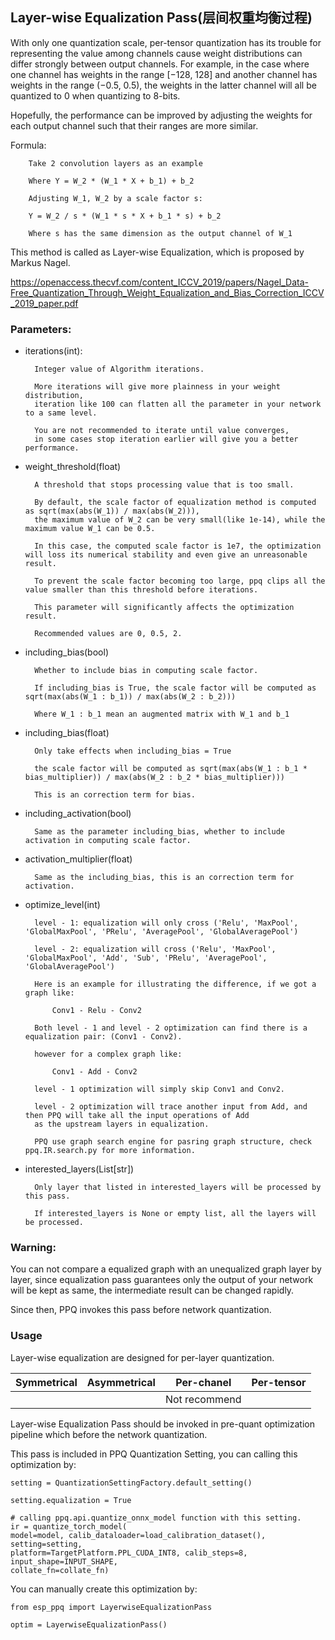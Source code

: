 ## Layer-wise Equalization Pass(层间权重均衡过程)

With only one quantization scale, per-tensor quantization has its trouble for representing the value among channels cause weight distributions can differ strongly between output channels. For example, in the case where one channel has weights in the range [−128, 128] and another channel has weights in the range (−0.5, 0.5), 
the weights in the latter channel will all be quantized to 0 when quantizing to 8-bits.

Hopefully, the performance can be improved by adjusting the weights for each output channel such that their ranges are more similar.

Formula:

        Take 2 convolution layers as an example

        Where Y = W_2 * (W_1 * X + b_1) + b_2

        Adjusting W_1, W_2 by a scale factor s:

        Y = W_2 / s * (W_1 * s * X + b_1 * s) + b_2

        Where s has the same dimension as the output channel of W_1

This method is called as Layer-wise Equalization, which is proposed by Markus Nagel.

https://openaccess.thecvf.com/content_ICCV_2019/papers/Nagel_Data-Free_Quantization_Through_Weight_Equalization_and_Bias_Correction_ICCV_2019_paper.pdf

### Parameters:

* iterations(int):

        Integer value of Algorithm iterations.

        More iterations will give more plainness in your weight distribution,
        iteration like 100 can flatten all the parameter in your network to a same level.

        You are not recommended to iterate until value converges, 
        in some cases stop iteration earlier will give you a better performance.

* weight_threshold(float)

        A threshold that stops processing value that is too small.

        By default, the scale factor of equalization method is computed as sqrt(max(abs(W_1)) / max(abs(W_2))),
        the maximum value of W_2 can be very small(like 1e-14), while the maximum value W_1 can be 0.5.

        In this case, the computed scale factor is 1e7, the optimization will loss its numerical stability and even give an unreasonable result.

        To prevent the scale factor becoming too large, ppq clips all the value smaller than this threshold before iterations.

        This parameter will significantly affects the optimization result.

        Recommended values are 0, 0.5, 2.

* including_bias(bool)

        Whether to include bias in computing scale factor.

        If including_bias is True, the scale factor will be computed as sqrt(max(abs(W_1 : b_1)) / max(abs(W_2 : b_2)))

        Where W_1 : b_1 mean an augmented matrix with W_1 and b_1

* including_bias(float)

        Only take effects when including_bias = True

        the scale factor will be computed as sqrt(max(abs(W_1 : b_1 * bias_multiplier)) / max(abs(W_2 : b_2 * bias_multiplier)))

        This is an correction term for bias.

* including_activation(bool)

        Same as the parameter including_bias, whether to include activation in computing scale factor.

* activation_multiplier(float)

        Same as the including_bias, this is an correction term for activation.

* optimize_level(int)

        level - 1: equalization will only cross ('Relu', 'MaxPool', 'GlobalMaxPool', 'PRelu', 'AveragePool', 'GlobalAveragePool')

        level - 2: equalization will cross ('Relu', 'MaxPool', 'GlobalMaxPool', 'Add', 'Sub', 'PRelu', 'AveragePool', 'GlobalAveragePool')

        Here is an example for illustrating the difference, if we got a graph like: 

            Conv1 - Relu - Conv2

        Both level - 1 and level - 2 optimization can find there is a equalization pair: (Conv1 - Conv2).

        however for a complex graph like: 

            Conv1 - Add - Conv2

        level - 1 optimization will simply skip Conv1 and Conv2.

        level - 2 optimization will trace another input from Add, and then PPQ will take all the input operations of Add
        as the upstream layers in equalization.

        PPQ use graph search engine for pasring graph structure, check ppq.IR.search.py for more information.

* interested_layers(List[str])

        Only layer that listed in interested_layers will be processed by this pass.

        If interested_layers is None or empty list, all the layers will be processed.

### Warning:
You can not compare a equalized graph with an unequalized graph layer by layer,
since equalization pass guarantees only the output of your network will be kept as same,
the intermediate result can be changed rapidly.

Since then, PPQ invokes this pass before network quantization.

### Usage
Layer-wise equalization are designed for per-layer quantization.

| Symmetrical | Asymmetrical | Per-chanel    | Per-tensor |
| ---         | ---          | ---           | ---        |
|             |              | Not recommend |            |

Layer-wise Equalization Pass should be invoked in pre-quant optimization pipeline which before the network quantization.

This pass is included in PPQ Quantization Setting, you can calling this optimization by:

    setting = QuantizationSettingFactory.default_setting()

    setting.equalization = True

    # calling ppq.api.quantize_onnx_model function with this setting.
    ir = quantize_torch_model(
    model=model, calib_dataloader=load_calibration_dataset(), setting=setting,
    platform=TargetPlatform.PPL_CUDA_INT8, calib_steps=8, input_shape=INPUT_SHAPE, 
    collate_fn=collate_fn)

You can manually create this optimization by:

    from esp_ppq import LayerwiseEqualizationPass

    optim = LayerwiseEqualizationPass()
